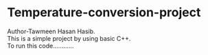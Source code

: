 # Temperature-conversion-project
Author-Tawmeen Hasan Hasib.
<br>
This is a simple project by using basic C++.
<br>
To run this code............
